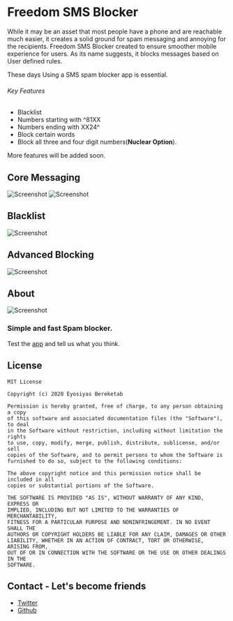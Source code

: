 # Freedom SMS Blocker
While it may be an asset that most people have a phone and are reachable much easier, it creates a solid ground for spam messaging and annoying for the recipients.
Freedom SMS Blocker created to ensure smoother mobile experience for users. 
As its name suggests, it blocks messages based on User defined rules.


These days Using a SMS spam blocker app is essential.

###### Key Features
* Blacklist
* Numbers starting with ^81XX
* Numbers ending with XX24^
* Block certain words
* Block all three and four digit numbers(**Nuclear Option**).

More features will be added soon.

## Core Messaging
![Screenshot](https://github.com/devEyosiyas/FreedomSMSBlocker/blob/master/1.png?raw=true)
![Screenshot](https://github.com/devEyosiyas/FreedomSMSBlocker/blob/master/2.png?raw=true)
## Blacklist
![Screenshot](https://github.com/devEyosiyas/FreedomSMSBlocker/blob/master/3.png?raw=true)
## Advanced Blocking
![Screenshot](https://github.com/devEyosiyas/FreedomSMSBlocker/blob/master/4.png?raw=true)
## About
![Screenshot](https://github.com/devEyosiyas/FreedomSMSBlocker/blob/master/5.png?raw=true)

### Simple and fast Spam blocker.
Test the [app](https://raw.githubusercontent.com/devEyosiyas/FreedomSMSBlocker/master/Freedom%20SMS%20Blocker.apk) and tell us what you think.

## License
```
MIT License

Copyright (c) 2020 Eyosiyas Bereketab

Permission is hereby granted, free of charge, to any person obtaining a copy
of this software and associated documentation files (the "Software"), to deal
in the Software without restriction, including without limitation the rights
to use, copy, modify, merge, publish, distribute, sublicense, and/or sell
copies of the Software, and to permit persons to whom the Software is
furnished to do so, subject to the following conditions:

The above copyright notice and this permission notice shall be included in all
copies or substantial portions of the Software.

THE SOFTWARE IS PROVIDED "AS IS", WITHOUT WARRANTY OF ANY KIND, EXPRESS OR
IMPLIED, INCLUDING BUT NOT LIMITED TO THE WARRANTIES OF MERCHANTABILITY,
FITNESS FOR A PARTICULAR PURPOSE AND NONINFRINGEMENT. IN NO EVENT SHALL THE
AUTHORS OR COPYRIGHT HOLDERS BE LIABLE FOR ANY CLAIM, DAMAGES OR OTHER
LIABILITY, WHETHER IN AN ACTION OF CONTRACT, TORT OR OTHERWISE, ARISING FROM,
OUT OF OR IN CONNECTION WITH THE SOFTWARE OR THE USE OR OTHER DEALINGS IN THE
SOFTWARE.
```
## Contact - Let's become friends
* [Twitter](https://twitter.com/devEyosi)  
* [Github](https://github.com/devEyosiyas)
